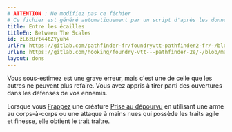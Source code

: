 ```yaml
---
# ATTENTION : Ne modifiez pas ce fichier
# Ce fichier est généré automatiquement par un script d'après les données du module Foundry VTT officiel et de sa traduction
title: Entre les écailles
titleEn: Between The Scales
id: zL6zUrt44tZYyuh4
urlFr: https://gitlab.com/pathfinder-fr/foundryvtt-pathfinder2-fr/-/blob/master/data/feats/zL6zUrt44tZYyuh4.htm
urlEn: https://gitlab.com/hooking/foundry-vtt---pathfinder-2e/-/blob/master/packs/data/feats.db/between-the-scales.json
layout: dons
---
```

Vous sous-estimez est une grave erreur, mais c'est une de celle que les autres ne peuvent plus refaire. Vous avez appris à tirer parti des ouvertures dans les défenses de vos ennemis.

Lorsque vous [Frappez](../actions/frapper.html) une créature [Prise au dépourvu](../conditions/pris-au-dépourvu.html) en utilisant une arme au corps-à-corps ou une attaque à mains nues qui possède les traits agile et finesse, elle obtient le trait traître.
